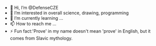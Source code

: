 - 👋 Hi, I’m @DefenseCZE
- 👀 I’m interested in overall science, drawing, programming 
- 🌱 I’m currently learning ...
- 📫 How to reach me ...
- ⚡ Fun fact:'Prove' in my name doesn't mean 'prove' in English, but it comes from Slavic mythology.

<!---
DefenseCZE/DefenseCZE is a ✨ special ✨ repository because its `README.md` (this file) appears on your GitHub profile.
You can click the Preview link to take a look at your changes.
--->
